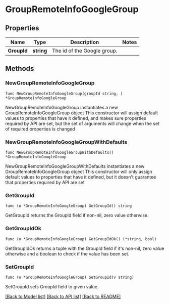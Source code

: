 # GroupRemoteInfoGoogleGroup

## Properties

Name | Type | Description | Notes
------------ | ------------- | ------------- | -------------
**GroupId** | **string** | The id of the Google group. | 

## Methods

### NewGroupRemoteInfoGoogleGroup

`func NewGroupRemoteInfoGoogleGroup(groupId string, ) *GroupRemoteInfoGoogleGroup`

NewGroupRemoteInfoGoogleGroup instantiates a new GroupRemoteInfoGoogleGroup object
This constructor will assign default values to properties that have it defined,
and makes sure properties required by API are set, but the set of arguments
will change when the set of required properties is changed

### NewGroupRemoteInfoGoogleGroupWithDefaults

`func NewGroupRemoteInfoGoogleGroupWithDefaults() *GroupRemoteInfoGoogleGroup`

NewGroupRemoteInfoGoogleGroupWithDefaults instantiates a new GroupRemoteInfoGoogleGroup object
This constructor will only assign default values to properties that have it defined,
but it doesn't guarantee that properties required by API are set

### GetGroupId

`func (o *GroupRemoteInfoGoogleGroup) GetGroupId() string`

GetGroupId returns the GroupId field if non-nil, zero value otherwise.

### GetGroupIdOk

`func (o *GroupRemoteInfoGoogleGroup) GetGroupIdOk() (*string, bool)`

GetGroupIdOk returns a tuple with the GroupId field if it's non-nil, zero value otherwise
and a boolean to check if the value has been set.

### SetGroupId

`func (o *GroupRemoteInfoGoogleGroup) SetGroupId(v string)`

SetGroupId sets GroupId field to given value.



[[Back to Model list]](../README.md#documentation-for-models) [[Back to API list]](../README.md#documentation-for-api-endpoints) [[Back to README]](../README.md)



